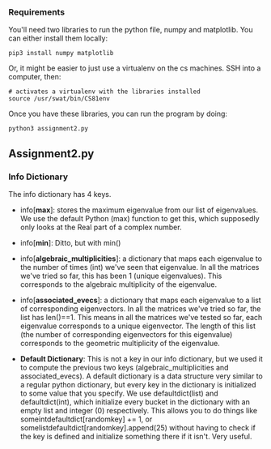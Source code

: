 ### Requirements
You'll need two libraries to run the python file, numpy and matplotlib.
You can either install them locally:
```
pip3 install numpy matplotlib
```
Or, it might be easier to just use a virtualenv on the cs machines. SSH into a computer, then:
```
# activates a virtualenv with the libraries installed
source /usr/swat/bin/CS81env
```
Once you have these libraries, you can run the program by doing:
```
python3 assignment2.py
```

## Assignment2.py
### Info Dictionary
The info dictionary has 4 keys.

* info[__max__]: stores the maximum eigenvalue from our list of eigenvalues. We use the default Python (max) function to get this, which supposedly only looks at the Real part of a complex number.    

* info[__min__]: Ditto, but with min()   

* info[__algebraic_multiplicities__]: a dictionary that maps each eigenvalue to the number of times (int) we've seen that eigenvalue. In all the matrices we've tried so far, this has been 1 (unique eigenvalues). This corresponds to the algebraic multiplicity of the eigenvalue.    

* info[__associated_evecs__]: a dictionary that maps each eigenvalue to a list of corresponding eigenvectors. In all the matrices we've tried so far, the list has len()==1. This means in all the matrices we've tested so far, each eigenvalue corresponds to a unique eigenvector. The length of this list (the number of corresponding eigenvectors for this eigenvalue) corresponds to the geometric multiplicity of the eigenvalue.

* __Default Dictionary__: This is not a key in our info dictionary, but we used it to compute the previous two keys (algebraic_multiplicities and associated_evecs). A default dictionary is a data structure very similar to a regular python dictionary, but every key in the dictionary is initialized to some value that you specify. We use defaultdict(list) and defaultdict(int), which initialize every bucket in the dictionary with an empty list and integer (0) respectively. This allows you to do things like someintdefaultdict[randomkey] += 1, or somelistdefaultdict[randomkey].append(25) without having to check if the key is defined and initialize something there if it isn't. Very useful.    

